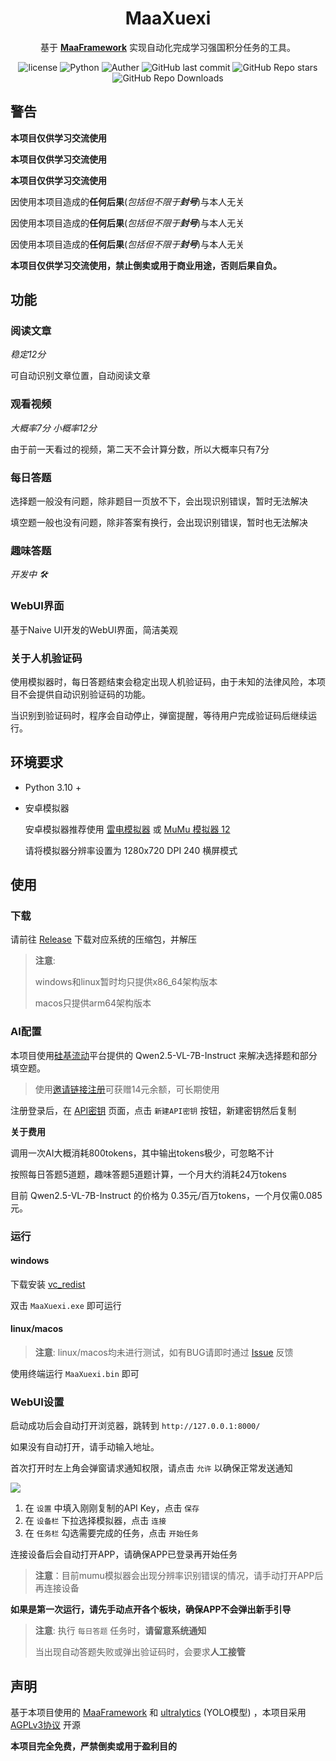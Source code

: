 
<div align="center">

# MaaXuexi

基于 **[MaaFramework](https://github.com/MaaXYZ/MaaFramework)** 实现自动化完成学习强国积分任务的工具。

</div>

<p align="center">
  <img alt="license" src="https://img.shields.io/github/license/ravizhan/MaaXuexi">
  <img alt="Python" src="https://img.shields.io/badge/Python 3.12-3776AB?logo=python&logoColor=white">
  <img alt="Auther" src="https://img.shields.io/badge/code%20by-ravi-127fca">
  <img alt="GitHub last commit" src="https://img.shields.io/github/last-commit/ravizhan/MaaXuexi">
  <img alt="GitHub Repo stars" src="https://img.shields.io/github/stars/ravizhan/MaaXuexi">
  <img alt="GitHub Repo Downloads" src="https://img.shields.io/github/downloads/ravizhan/MaaXuexi/total?style=social">
</p>

## 警告

**本项目仅供学习交流使用**

**本项目仅供学习交流使用**

**本项目仅供学习交流使用**

因使用本项目造成的**任何后果**(*包括但不限于**封号***)与本人无关

因使用本项目造成的**任何后果**(*包括但不限于**封号***)与本人无关

因使用本项目造成的**任何后果**(*包括但不限于**封号***)与本人无关

**本项目仅供学习交流使用，禁止倒卖或用于商业用途，否则后果自负。**

## 功能
### 阅读文章
*稳定12分*

可自动识别文章位置，自动阅读文章
### 观看视频
*大概率7分 小概率12分*

由于前一天看过的视频，第二天不会计算分数，所以大概率只有7分 
### 每日答题
选择题一般没有问题，除非题目一页放不下，会出现识别错误，暂时无法解决

填空题一般也没有问题，除非答案有换行，会出现识别错误，暂时也无法解决
### 趣味答题
*开发中 🛠️*
### WebUI界面
基于Naive UI开发的WebUI界面，简洁美观
### 关于人机验证码
使用模拟器时，每日答题结束会稳定出现人机验证码，由于未知的法律风险，本项目不会提供自动识别验证码的功能。

当识别到验证码时，程序会自动停止，弹窗提醒，等待用户完成验证码后继续运行。
## 环境要求

- Python 3.10 +

- 安卓模拟器

  安卓模拟器推荐使用 [雷电模拟器](https://www.ldmnq.com/) 或 [MuMu 模拟器 12](https://mumu.163.com/)
  
  请将模拟器分辨率设置为 1280x720 DPI 240 横屏模式

## 使用

### 下载
请前往 [Release](https://github.com/ravizhan/MaaXuexi/releases) 下载对应系统的压缩包，并解压
> **注意**: 
> 
> windows和linux暂时均只提供x86_64架构版本
> 
> macos只提供arm64架构版本

### AI配置

本项目使用[硅基流动](https://siliconflow.cn/)平台提供的 Qwen2.5-VL-7B-Instruct 来解决选择题和部分填空题。
> 使用[邀请链接注册](https://cloud.siliconflow.cn/i/krMRM7qS)可获赠14元余额，可长期使用

注册登录后，在 [API密钥](https://cloud.siliconflow.cn/account/ak) 页面，点击 `新建API密钥` 按钮，新建密钥然后复制

**关于费用**

调用一次AI大概消耗800tokens，其中输出tokens极少，可忽略不计

按照每日答题5道题，趣味答题5道题计算，一个月大约消耗24万tokens

目前 Qwen2.5-VL-7B-Instruct 的价格为 0.35元/百万tokens，一个月仅需0.085元。
### 运行
#### windows
下载安装 [vc_redist](https://aka.ms/vs/17/release/vc_redist.x64.exe)

双击 `MaaXuexi.exe` 即可运行
#### linux/macos
> **注意**: linux/macos均未进行测试，如有BUG请即时通过 [Issue](https://github.com/ravizhan/MaaXuexi/issues) 反馈

使用终端运行 `MaaXuexi.bin` 即可
### WebUI设置
启动成功后会自动打开浏览器，跳转到 `http://127.0.0.1:8000/`

如果没有自动打开，请手动输入地址。

首次打开时左上角会弹窗请求通知权限，请点击 `允许` 以确保正常发送通知

![](https://img.ravi.top/img/470c7498ff549abdb61f820522ace6f9.png)

1. 在 `设置` 中填入刚刚复制的API Key，点击 `保存`
2. 在 `设备栏` 下拉选择模拟器，点击 `连接`
3. 在 `任务栏` 勾选需要完成的任务，点击 `开始任务`

连接设备后会自动打开APP，请确保APP已登录再开始任务
> **注意**：目前mumu模拟器会出现分辨率识别错误的情况，请手动打开APP后再连接设备

**如果是第一次运行，请先手动点开各个板块，确保APP不会弹出新手引导**

> **注意**: 执行 `每日答题` 任务时，**请留意系统通知**
> 
> 当出现自动答题失败或弹出验证码时，会要求**人工接管**
> 
## 声明

基于本项目使用的 [MaaFramework](https://pypi.org/project/MaaFw/) 和 [ultralytics](https://github.com/ultralytics/ultralytics) (YOLO模型) ，本项目采用 [AGPLv3协议](https://github.com/ravizhan/MaaXuexi/blob/main/LICENSE) 开源

**本项目完全免费，严禁倒卖或用于盈利目的**